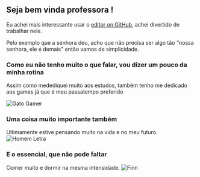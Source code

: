 ## Seja bem vinda professora !

Eu achei mais interessante usar o [editor on GitHub](https://github.com/lm344941/lpow_dever/edit/master/README.md), achei divertido de trabalhar nele.

Pelo exemplo que a senhora deu, acho que não precisa ser algo tão "nossa senhora, ele é demais" então vamos de simplicidade. 

### Como eu não tenho muito o que falar, vou dizer um pouco da minha rotina

Assim como medediquei muito aos estudos, também tenho me dedicado aos games já que é meu passatempo preferido

![Gato Gamer](https://github.com/lm344941/lpow_dever/blob/master/_gato_gamer%20-%20GIFs%20ENGRA%C3%87ADOS%20-%20OpenBrasil.org.gif)

### Uma coisa muito importante também
Ultimamente estive pensando muito na vida e no meu futuro.
![Homem Letra](https://github.com/lm344941/lpow_dever/blob/master/GifsAnimados119.gif)

### E o essencial, que não pode faltar
Comer muito e dormir na mesma intensidade.
![Finn](https://github.com/lm344941/lpow_dever/blob/master/tumblr_nu29w6fMB81sx3eplo1_500.gif)
